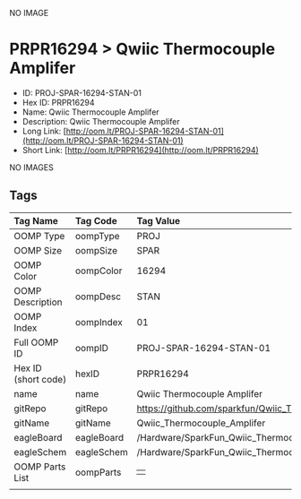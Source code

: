 


  
NO IMAGE  
# PRPR16294 > Qwiic Thermocouple Amplifer

- ID: PROJ-SPAR-16294-STAN-01
- Hex ID: PRPR16294
- Name: Qwiic Thermocouple Amplifer
- Description: Qwiic Thermocouple Amplifer
- Long Link: [http://oom.lt/PROJ-SPAR-16294-STAN-01](http://oom.lt/PROJ-SPAR-16294-STAN-01)
- Short Link: [http://oom.lt/PRPR16294](http://oom.lt/PRPR16294)
  
NO IMAGES  
## Tags
  

|Tag Name|Tag Code|Tag Value|
| :--- | :--- | :--- |
|OOMP Type|oompType|PROJ|
|OOMP Size|oompSize|SPAR|
|OOMP Color|oompColor|16294|
|OOMP Description|oompDesc|STAN|
|OOMP Index|oompIndex|01|
|Full OOMP ID|oompID|PROJ-SPAR-16294-STAN-01|
|Hex ID (short code)|hexID|PRPR16294|
|name|name|Qwiic Thermocouple Amplifer|
|gitRepo|gitRepo|https://github.com/sparkfun/Qwiic_Thermocouple_Amplifer|
|gitName|gitName|Qwiic_Thermocouple_Amplifer|
|eagleBoard|eagleBoard|/Hardware/SparkFun_Qwiic_Thermocouple_Amplifier_PCC/SparkFun_Qwiic_Thermocouple_Amplifier_PCC.brd|
|eagleSchem|eagleSchem|/Hardware/SparkFun_Qwiic_Thermocouple_Amplifier_PCC/SparkFun_Qwiic_Thermocouple_Amplifier_PCC.sch|
|OOMP Parts List|oompParts|<table><tr><td></td></tr></table>|
||||
